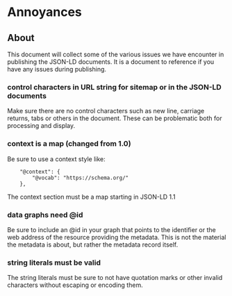 # Annoyances

## About

This document will collect some of the various issues we have encounter in publishing
the JSON-LD documents.  It is a document to reference if you have any issues during
publishing.  

### control characters in URL string for sitemap or in the JSON-LD documents

Make sure there are no control characters such as new line, carriage returns, 
tabs or others in the document.  These can be problematic both for processing and
display.  

### context is a map (changed from 1.0)

Be sure to use a context style like:

```
    "@context": {
        "@vocab": "https://schema.org/"
    },
```

The context section must be a map starting in JSON-LD 1.1

### data graphs need @id

Be sure to include an @id in your graph that points to the identifier or the 
web address of the resource providing the metadata.  This is not the material the
metadata is about, but rather the metadata record itself.

### string literals must be valid

The string literals must be sure to not have quotation marks or other invalid
characters without escaping or encoding them.  
